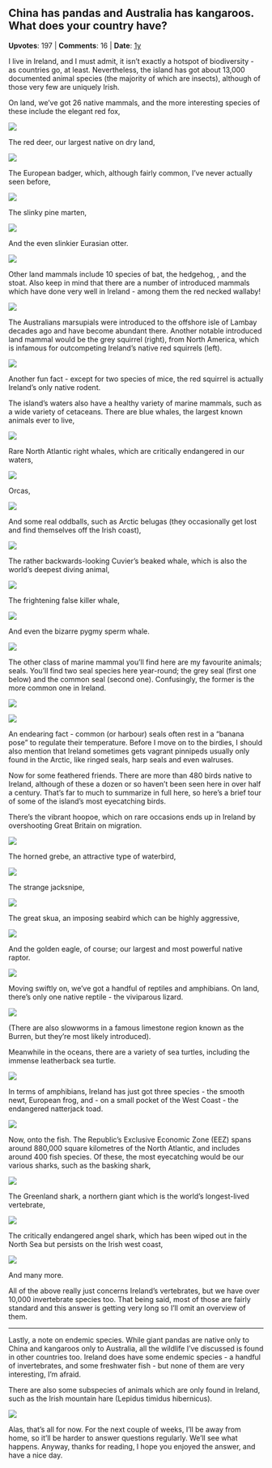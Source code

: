 ## China has pandas and Australia has kangaroos. What does your country have?
    
**Upvotes**: 197 | **Comments**: 16 | **Date**: [1y](https://www.quora.com/China-has-pandas-and-Australia-has-kangaroos-What-does-your-country-have/answer/Gary-Meaney)

I live in Ireland, and I must admit, it isn’t exactly a hotspot of biodiversity - as countries go, at least. Nevertheless, the island has got about 13,000 documented animal species (the majority of which are insects), although of those very few are uniquely Irish.

On land, we’ve got 26 native mammals, and the more interesting species of these include the elegant red fox,

![](https://qph.fs.quoracdn.net/main-qimg-d6137cc875d711bc9565c696b376f25f-lq)

The red deer, our largest native on dry land,

![](https://qph.fs.quoracdn.net/main-qimg-b5bb4d3059ab311a564ec1b8036e71c8-lq)

The European badger, which, although fairly common, I’ve never actually seen before,

![](https://qph.fs.quoracdn.net/main-qimg-18ea6d558ddeae60137d358292f55230-lq)

The slinky pine marten,

![](https://qph.fs.quoracdn.net/main-qimg-8c6fe8d075f0d0ac44733ce0c1bab0d6-lq)

And the even slinkier Eurasian otter.

![](https://qph.fs.quoracdn.net/main-qimg-a5568d0090bf1546f9c30a5c1f7607d5-pjlq)

Other land mammals include 10 species of bat, the hedgehog, , and the stoat. Also keep in mind that there are a number of introduced mammals which have done very well in Ireland - among them the red necked wallaby!

![](https://qph.fs.quoracdn.net/main-qimg-c28e2c321a7bc0ce6396db0c24fb55cf-lq)

The Australians marsupials were introduced to the offshore isle of Lambay decades ago and have become abundant there. Another notable introduced land mammal would be the grey squirrel (right), from North America, which is infamous for outcompeting Ireland’s native red squirrels (left).

![](https://qph.fs.quoracdn.net/main-qimg-0f9ddec8fc96c7d78ad50049e5a1406c-lq)

Another fun fact - except for two species of mice, the red squirrel is actually Ireland’s only native rodent.

The island’s waters also have a healthy variety of marine mammals, such as a wide variety of cetaceans. There are blue whales, the largest known animals ever to live,

![](https://qph.fs.quoracdn.net/main-qimg-e7423e81543b91f22a62f6412663f214-lq)

Rare North Atlantic right whales, which are critically endangered in our waters,

![](https://qph.fs.quoracdn.net/main-qimg-49f6ec7a881ec05f111a8fc63ae7245f-lq)

Orcas,

![](https://qph.fs.quoracdn.net/main-qimg-e1a7e6e4652ee8bae8166f8f9a479308-lq)

And some real oddballs, such as Arctic belugas (they occasionally get lost and find themselves off the Irish coast),

![](https://qph.fs.quoracdn.net/main-qimg-425516fdcb9286b400630523f8659535-lq)

The rather backwards-looking Cuvier’s beaked whale, which is also the world’s deepest diving animal,

![](https://qph.fs.quoracdn.net/main-qimg-f295fa9017686f963d5993c5339a88ca-lq)

The frightening false killer whale,

![](https://qph.fs.quoracdn.net/main-qimg-36f6a86904cf23a95de3ef94d3ed66ba-pjlq)

And even the bizarre pygmy sperm whale.

![](https://qph.fs.quoracdn.net/main-qimg-0648928b94f7fd18622620a76f754432-lq)

The other class of marine mammal you’ll find here are my favourite animals; seals. You’ll find two seal species here year-round; the grey seal (first one below) and the common seal (second one). Confusingly, the former is the more common one in Ireland.

![](https://qph.fs.quoracdn.net/main-qimg-da68bba760ae9cf344ec468da8e7cc24-lq)

![](https://qph.fs.quoracdn.net/main-qimg-ff4badae9cfda9d83a410f99b62e70ef-lq)

An endearing fact - common (or harbour) seals often rest in a “banana pose” to regulate their temperature. Before I move on to the birdies, I should also mention that Ireland sometimes gets vagrant pinnipeds usually only found in the Arctic, like ringed seals, harp seals and even walruses.

Now for some feathered friends. There are more than 480 birds native to Ireland, although of these a dozen or so haven’t been seen here in over half a century. That’s far to much to summarize in full here, so here’s a brief tour of some of the island’s most eyecatching birds.

There’s the vibrant hoopoe, which on rare occasions ends up in Ireland by overshooting Great Britain on migration.

![](https://qph.fs.quoracdn.net/main-qimg-60ac21514f664ed182a05b68865d6ec7-lq)

The horned grebe, an attractive type of waterbird,

![](https://qph.fs.quoracdn.net/main-qimg-e74a258e1652e351aec91e483551ed6d-lq)

The strange jacksnipe,

![](https://qph.fs.quoracdn.net/main-qimg-e0b51283459cdaba34d7c97326172a2c-lq)

The great skua, an imposing seabird which can be highly aggressive,

![](https://qph.fs.quoracdn.net/main-qimg-35ae3afb7f6b188141d69969f01d7ca9-lq)

And the golden eagle, of course; our largest and most powerful native raptor.

![](https://qph.fs.quoracdn.net/main-qimg-a46fa0d794bcb6d8c2d97f83c8ffd8e4-lq)

Moving swiftly on, we’ve got a handful of reptiles and amphibians. On land, there’s only one native reptile - the viviparous lizard.

![](https://qph.fs.quoracdn.net/main-qimg-5d0adf86a0ee68393a531876a4883dab-lq)

(There are also slowworms in a famous limestone region known as the Burren, but they’re most likely introduced).

Meanwhile in the oceans, there are a variety of sea turtles, including the immense leatherback sea turtle.

![](https://qph.fs.quoracdn.net/main-qimg-d61e51771afbcbe69eefcc630f4348b4-lq)

In terms of amphibians, Ireland has just got three species - the smooth newt, European frog, and - on a small pocket of the West Coast - the endangered natterjack toad.

![](https://qph.fs.quoracdn.net/main-qimg-b2201042ab7343d286a274d53f5c9c08-pjlq)

Now, onto the fish. The Republic’s Exclusive Economic Zone (EEZ) spans around 880,000 square kilometres of the North Atlantic, and includes around 400 fish species. Of these, the most eyecatching would be our various sharks, such as the basking shark,

![](https://qph.fs.quoracdn.net/main-qimg-a675d0dd95af3ec0bf9bce97db7e88f2-lq)

The Greenland shark, a northern giant which is the world’s longest-lived vertebrate,

![](https://qph.fs.quoracdn.net/main-qimg-56b89ec5d054047f236b1b5757166444-lq)

The critically endangered angel shark, which has been wiped out in the North Sea but persists on the Irish west coast,

![](https://qph.fs.quoracdn.net/main-qimg-0a278f4a6f5dd8e8da1323bd72861500-lq)

And many more.

All of the above really just concerns Ireland’s vertebrates, but we have over 10,000 invertebrate species too. That being said, most of those are fairly standard and this answer is getting very long so I’ll omit an overview of them.

* * *

Lastly, a note on endemic species. While giant pandas are native only to China and kangaroos only to Australia, all the wildlife I’ve discussed is found in other countries too. Ireland does have some endemic species - a handful of invertebrates, and some freshwater fish - but none of them are very interesting, I’m afraid.

There are also some subspecies of animals which are only found in Ireland, such as the Irish mountain hare (Lepidus timidus hibernicus).

![](https://qph.fs.quoracdn.net/main-qimg-4ebe70d4c80f679ffe2d8e33b18c4a96-lq)

Alas, that’s all for now. For the next couple of weeks, I’ll be away from home, so it’ll be harder to answer questions regularly. We’ll see what happens. Anyway, thanks for reading, I hope you enjoyed the answer, and have a nice day.


